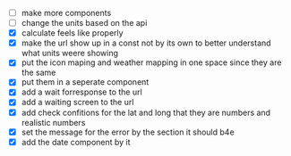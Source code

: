 -   [ ] make more components
-   [ ] change the units based on the api
-   [x] calculate feels like properly
-   [x] make the url show up in a const not by its own to better understand what units weere showing
-   [x] put the icon maping and weather mapping in one space since they are the same
-   [x] put them in a seperate component
-   [x] add a wait forresponse to the url
-   [x] add a waiting screen to the url
-   [x] add check confitions for the lat and long that they are numbers and realistic numbers
-   [x] set the message for the error by the section it should b4e
-   [x] add the date component by it
